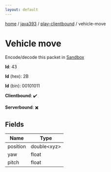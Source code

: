 ```yaml
---
layout: default
---
```


[home](/)  /  [java393](/protocol/java393)  /  [play-clientbound](/protocol/java393/play-clientbound)  /  vehicle-move

# Vehicle move

Encode/decode this packet in [Sandbox](../../../sandbox/java393#PlayClientbound.VehicleMove)

**Id**: 43

**Id** (hex): 2B

**Id** (bin): 00101011

**Clientbound**: ✔️

**Serverbound**: ✖️

## Fields

Name | Type
---|---
position | double&lt;xyz&gt;
yaw | float
pitch | float
